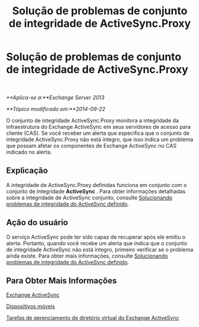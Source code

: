 ﻿---
title: Solução de problemas de conjunto de integridade de ActiveSync.Proxy
TOCTitle: Solução de problemas de conjunto de integridade de ActiveSync.Proxy
ms:assetid: f10acbb8-4d2e-43fb-b3a5-6dbb7a529e04
ms:mtpsurl: https://technet.microsoft.com/pt-br/library/ms.exch.scom.activesync.proxy(v=EXCHG.150)
ms:contentKeyID: 53275631
ms.date: 03/07/2017
mtps_version: v=EXCHG.150
ms.translationtype: MT
---

# Solução de problemas de conjunto de integridade de ActiveSync.Proxy

 

_**Aplica-se a:**Exchange Server 2013_

_**Tópico modificado em:**2014-09-22_

O conjunto de integridade ActiveSync.Proxy monitora a integridade da infraestrutura do Exchange ActiveSync em seus servidores de acesso para cliente (CAS). Se você receber um alerta que especifica que o conjunto de integridade ActiveSync.Proxy não está íntegro, que isso indica um problema que possam afetar os componentes de Exchange ActiveSync no CAS indicado no alerta.

## Explicação

A integridade de ActiveSync.Proxy definidas funciona em conjunto com o conjunto de integridade **ActiveSync** . Para obter informações detalhadas sobre a integridade de ActiveSync conjunto, consulte [Solucionando problemas de integridade do ActiveSync definido](troubleshooting-activesync-health-set.md).

## Ação do usuário

O serviço ActiveSync pode ter sido capaz de recuperar após ele emitiu o alerta. Portanto, quando você recebe um alerta que indica que o conjunto de integridade ActiveSync não está íntegro, primeiro verificar se o problema ainda existe. Para obter mais informações, consulte [Solucionando problemas de integridade do ActiveSync definido](troubleshooting-activesync-health-set.md).

## Para Obter Mais Informações

[Exchange ActiveSync](https://technet.microsoft.com/pt-br/library/aa998357\(v=exchg.150\))

[Dispositivos móveis](https://technet.microsoft.com/pt-br/library/bb232129\(v=exchg.150\))

[Tarefas de gerenciamento de diretório virtual do Exchange ActiveSync](https://technet.microsoft.com/pt-br/library/bb125170\(v=exchg.150\))

